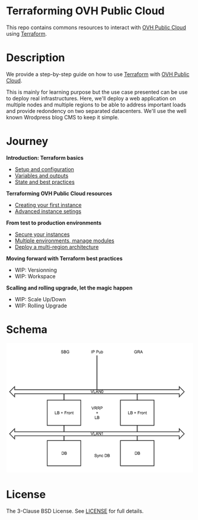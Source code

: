 # Terraforming OVH Public Cloud 

This repo contains commons resources to interact with [OVH Public Cloud](https://www.ovh.co.uk/public-cloud/instances/) using [Terraform](https://www.terraform.io/). 

# Description

We provide a step-by-step guide on how to use [Terraform](https://www.terraform.io/) with [OVH Public Cloud](https://www.ovh.co.uk/public-cloud/instances/).

This is mainly for learning purpose but the use case presented can be use to deploy real infrastructures. Here, we'll deploy a web application on multiple nodes and multiple regions to be able to address important loads and provide redondency on two separated datacenters. We'll use the well known Wrodpress blog CMS to keep it simple.


# Journey

**Introduction: Terraform basics**
- [Setup and configuration](./journey/0-simple-terraform/README.md)
- [Variables and outputs](./journey/1-simple-terraform-vars/README.md)
- [State and best practices](./journey/2-simple-terraform-state/README.md)

**Terraforming OVH Public Cloud resources**
- [Creating your first instance](./journey/3-simple-public-instance/README.md)
- [Advanced instance setings](./journey/4-advanced-public-instances/README.md)

**From test to production environments**
- [Secure your instances](./journey/5-private-instances/README.md)
- [Multiple environments, manage modules](./journey/6-intro-modules/README.md)
- [Deploy a multi-region architecture](./journey/7-multiregion/README.md)

**Moving forward with Terraform best practices**
- WIP: Versionning
- WIP: Workspace

**Scalling and rolling upgrade, let the magic happen**
- WIP: Scale Up/Down
- WIP: Rolling Upgrade

# Schema

![Architecture](./statics/architecture.png "Achitecture")

# License

The 3-Clause BSD License. See [LICENSE](./LICENSE) for full details.

